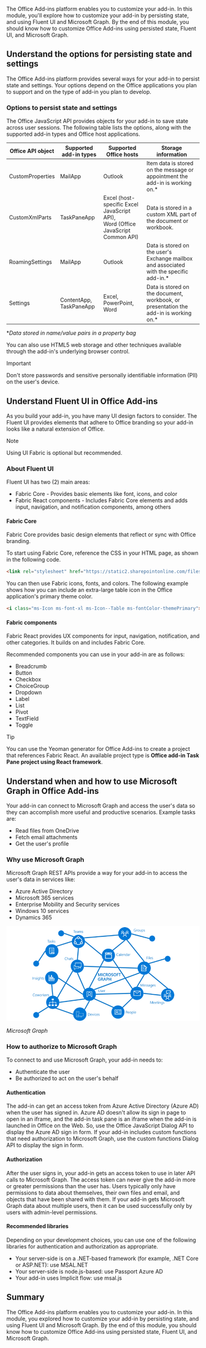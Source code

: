 The Office Add-ins platform enables you to customize your add-in. In this module, you'll explore how to customize your add-in by persisting state, and using Fluent UI and Microsoft Graph. By the end of this module, you should know how to customize Office Add-ins using persisted state, Fluent UI, and Microsoft Graph.

## Understand the options for persisting state and settings

The Office Add-ins platform provides several ways for your add-in to persist state and settings. Your options depend on the Office applications you plan to support and on the type of add-in you plan to develop.

### Options to persist state and settings

The Office JavaScript API provides objects for your add-in to save state across user sessions. The following table lists the options, along with the supported add-in types and Office host applications.

| Office API object | Supported add-in types  |                               Supported Office hosts                               |                                   Storage information                                    |
| ----------------- | ----------------------- | ---------------------------------------------------------------------------------- | ---------------------------------------------------------------------------------------- |
| CustomProperties  | MailApp                 | Outlook                                                                            | Item data is stored on the message or appointment the add-in is working on.\*            |
| CustomXmlParts    | TaskPaneApp             | Excel (host-specific Excel JavaScript API),<br>Word (Office JavaScript Common API) | Data is stored in a custom XML part of the document or workbook.                         |
| RoamingSettings   | MailApp                 | Outlook                                                                            | Data is stored on the user's Exchange mailbox and associated with the specific add-in.\* |
| Settings          | ContentApp, TaskPaneApp | Excel, PowerPoint, Word                                                            | Data is stored on the document, workbook, or presentation the add-in is working on.\*    |

\**Data stored in name/value pairs in a property bag*

You can also use HTML5 web storage and other techniques available through the add-in's underlying browser control.

> [!IMPORTANT]
> Don't store passwords and sensitive personally identifiable information (PII) on the user's device.

## Understand Fluent UI in Office Add-ins

As you build your add-in, you have many UI design factors to consider. The Fluent UI provides elements that adhere to Office branding so your add-in looks like a natural extension of Office.

> [!NOTE]
> Using UI Fabric is optional but recommended.

### About Fluent UI

Fluent UI has two (2) main areas:

- Fabric Core - Provides basic elements like font, icons, and color
- Fabric React components - Includes Fabric Core elements and adds input, navigation, and notification components, among others

#### Fabric Core

Fabric Core provides basic design elements that reflect or sync with Office branding.

To start using Fabric Core, reference the CSS in your HTML page, as shown in the following code.

```html
<link rel="stylesheet" href="https://static2.sharepointonline.com/files/fabric/office-ui-fabric-core/9.6.1/css/fabric.min.css">
```

You can then use Fabric icons, fonts, and colors. The following example shows how you can include an extra-large table icon in the Office application's primary theme color.

```html
<i class="ms-Icon ms-font-xl ms-Icon--Table ms-fontColor-themePrimary"></i>
```

#### Fabric components

Fabric React provides UX components for input, navigation, notification, and other categories. It builds on and includes Fabric Core.

Recommended components you can use in your add-in are as follows:

- Breadcrumb
- Button
- Checkbox
- ChoiceGroup
- Dropdown
- Label
- List
- Pivot
- TextField
- Toggle

> [!TIP]
> You can use the Yeoman generator for Office Add-ins to create a project that references Fabric React. An available project type is **Office add-in Task Pane project using React framework**.

## Understand when and how to use Microsoft Graph in Office Add-ins

Your add-in can connect to Microsoft Graph and access the user's data so they can accomplish more useful and productive scenarios. Example tasks are:

- Read files from OneDrive
- Fetch email attachments
- Get the user's profile

### Why use Microsoft Graph

Microsoft Graph REST APIs provide a way for your add-in to access the user's data in services like:

- Azure Active Directory
- Microsoft 365 services
- Enterprise Mobility and Security services
- Windows 10 services
- Dynamics 365

![Microsoft Graph](../media/04-microsoft-graph.png)

*Microsoft Graph*

### How to authorize to Microsoft Graph

To connect to and use Microsoft Graph, your add-in needs to:

- Authenticate the user
- Be authorized to act on the user's behalf

#### Authentication

The add-in can get an access token from Azure Active Directory (Azure AD) when the user has signed in. Azure AD doesn't allow its sign in page to open in an iframe, and the add-in task pane is an iframe when the add-in is launched in Office on the Web. So, use the Office JavaScript Dialog API to display the Azure AD sign in form. If your add-in includes custom functions that need authorization to Microsoft Graph, use the custom functions Dialog API to display the sign in form.

#### Authorization

After the user signs in, your add-in gets an access token to use in later API calls to Microsoft Graph. The access token can never give the add-in more or greater permissions than the user has. Users typically only have permissions to data about themselves, their own files and email, and objects that have been shared with them. If your add-in gets Microsoft Graph data about multiple users, then it can be used successfully only by users with admin-level permissions.

#### Recommended libraries

Depending on your development choices, you can use one of the following libraries for authentication and authorization as appropriate.

- Your server-side is on a .NET-based framework (for example, .NET Core or ASP.NET): use MSAL.NET
- Your server-side is node.js-based: use Passport Azure AD
- Your add-in uses Implicit flow: use msal.js

## Summary

The Office Add-ins platform enables you to customize your add-in. In this module, you explored how to customize your add-in by persisting state, and using Fluent UI and Microsoft Graph. By the end of this module, you should know how to customize Office Add-ins using persisted state, Fluent UI, and Microsoft Graph.
